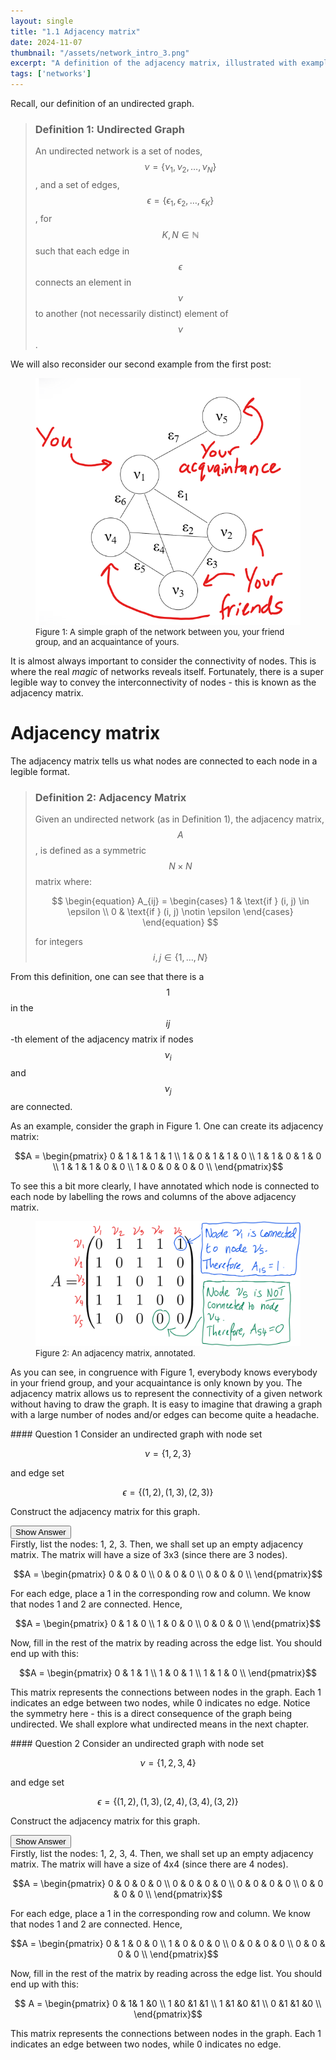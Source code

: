 ```yaml
---
layout: single
title: "1.1 Adjacency matrix"
date: 2024-11-07
thumbnail: "/assets/network_intro_3.png"
excerpt: "A definition of the adjacency matrix, illustrated with examples."
tags: ['networks']
---
```


<script src="https://polyfill.io/v3/polyfill.min.js?features=es6"></script>
<script id="MathJax-script" async src="https://cdn.jsdelivr.net/npm/mathjax@3/es5/tex-mml-chtml.js"></script>
<script type="text/javascript" async
  src="https://cdnjs.cloudflare.com/ajax/libs/mathjax/2.7.7/MathJax.js?config=TeX-MML-AM_CHTML">
</script>

Recall, our definition of an undirected graph.

> ### Definition 1: Undirected Graph
> An undirected network is a set of nodes, $$\nu = \{\nu_1, \nu_2, \ldots, \nu_N\}$$, and a set of edges, $$\epsilon = \{\epsilon_1, \epsilon_2, \ldots, \epsilon_K\}$$, for $$K, N \in \mathbb{N}$$ such that each edge in $$\epsilon$$ connects an element in $$\nu$$ to another (not necessarily distinct) element of $$\nu$$.

We will also reconsider our second example from the first post:

<figure>
  <img src="/assets/network_intro_2.png" alt="A simple graph of the network between you, your friend group, and an acquaintance of yours." title="A simple graph of the network between you, your friend group, and an acquaintance of yours." style="width=50%;">
  <figcaption style="font-size: small;">Figure 1: A simple graph of the network between you, your friend group, and an acquaintance of yours. </figcaption>
</figure>

It is almost always important to consider the connectivity of nodes. This is where the real *magic* of networks reveals itself. Fortunately, there is a super legible way to convey the interconnectivity of nodes - this is known as the adjacency matrix.


# Adjacency matrix

The adjacency matrix tells us what nodes are connected to each node in a legible format.

> ### Definition 2: Adjacency Matrix
> Given an undirected network (as in Definition 1), the adjacency matrix, $$A$$, is defined as a symmetric $$N \times N$$ matrix where:
> 
> $$
> \begin{equation}
>     A_{ij} = \begin{cases}
>     1 & \text{if } (i, j) \in \epsilon \\
>     0 & \text{if } (i, j) \notin \epsilon
>     \end{cases}
> \end{equation}
> $$
> 
> for integers $$i, j \in \left\{1, \ldots, N \right\}$$

From this definition, one can see that there is a $$1$$ in the $$ij$$-th element of the adjacency matrix if nodes $$\nu_i$$ and $$\nu_j$$ are connected. 

As an example, consider the graph in Figure 1. One can create its adjacency matrix:

$$A = \begin{pmatrix}
0 & 1 & 1 & 1 & 1 \\
1 & 0 & 1 & 1 & 0 \\
1 & 1 & 0 & 1 & 0 \\
1 & 1 & 1 & 0  & 0 \\
1 & 0 & 0 & 0 & 0 \\
\end{pmatrix}$$

To see this a bit more clearly, I have annotated which node is connected to each node by labelling the rows and columns of the above adjacency matrix.

<figure>
  <img src="/assets/network_intro_3.png" alt="An adjacency matrix, annotated." title="An adjacency matrix, annotated." style="width=50%;">
  <figcaption style="font-size: small;">Figure 2: An adjacency matrix, annotated. </figcaption>
</figure>

As you can see, in congruence with Figure 1, everybody knows everybody in your friend group, and your acquaintance is only known by you. The adjacency matrix allows us to represent the connectivity of a given network without having to draw the graph. It is easy to imagine that drawing a graph with a large number of nodes and/or edges can become quite a headache.

<div class="notice--info" markdown="1">
#### Question 1
Consider an undirected graph with node set 
  
$$\nu = \left\{1, 2, 3\right\}$$ 

and edge set

$$\epsilon = \left\{(1, 2), (1, 3), (2, 3)\right\}$$

Construct the adjacency matrix for this graph.
</div>
<!-- Button and hidden answer -->
<button id="reveal-answer-btn">Show Answer</button>
<div id="answer">
Firstly, list the nodes: 1, 2, 3.  Then, we shall set up an empty adjacency matrix. The matrix will have a size of 3x3 (since there are 3 nodes).

$$A = \begin{pmatrix}
0 & 0 & 0 \\
0 & 0 & 0 \\
0 & 0 & 0 \\
\end{pmatrix}$$

For each edge, place a 1 in the corresponding row and column. We know that nodes 1 and 2 are connected. Hence,

$$A = \begin{pmatrix}
0 & 1 & 0 \\
1 & 0 & 0 \\
0 & 0 & 0 \\
\end{pmatrix}$$

Now, fill in the rest of the matrix by reading across the edge list. You should end up with this:

$$A = \begin{pmatrix}
0 & 1 & 1 \\
1 & 0 & 1 \\
1 & 1 & 0 \\
\end{pmatrix}$$

This matrix represents the connections between nodes in the graph. Each 1 indicates an edge between two nodes, while 0 indicates no edge. Notice the symmetry here - this is a direct consequence of the graph being undirected. We shall explore what undirected means in the next chapter.
</div>

<p></p>
<script>
document.getElementById('reveal-answer-btn').addEventListener('click', function() {
  var answer = document.getElementById('answer');
  if (answer.style.display === 'none') {
    answer.style.display = 'block';
    this.textContent = 'Hide Solution';
  } else {
    answer.style.display = 'none';
    this.textContent = 'Show Solution';
  }
});
</script>

<div class="notice--info" markdown="1">
#### Question 2
Consider an undirected graph with node set 
  
$$\nu = \left\{1, 2, 3, 4\right\}$$ 

and edge set

$$\epsilon = \left\{(1, 2), (1, 3), (2, 4), (3, 4), (3, 2)\right\}$$

Construct the adjacency matrix for this graph.
</div>
<!-- Button and hidden answer -->
<button id="reveal-answer-btn">Show Answer</button>
<div id="answer">
Firstly, list the nodes: 1, 2, 3, 4.  Then, we shall set up an empty adjacency matrix. The matrix will have a size of 4x4 (since there are 4 nodes).

$$A = \begin{pmatrix}
0 & 0 & 0 & 0 \\
0 & 0 & 0 & 0 \\
0 & 0 & 0 & 0 \\
0 & 0 & 0 & 0  \\
\end{pmatrix}$$

For each edge, place a 1 in the corresponding row and column. We know that nodes 1 and 2 are connected. Hence,

$$A = \begin{pmatrix}
0 & 1 & 0 & 0 \\
1 & 0 & 0 & 0 \\
0 & 0 & 0 & 0 \\
0 & 0 & 0 & 0  \\
\end{pmatrix}$$

Now, fill in the rest of the matrix by reading across the edge list. You should end up with this:

$$ A = \begin{pmatrix}
   0 & 1& 1 &0 \\
   1 &0 &1 &1 \\
   1 &1 &0 &1 \\
   0 &1 &1 &0 \\
\end{pmatrix}$$

This matrix represents the connections between nodes in the graph. Each 1 indicates an edge between two nodes, while 0 indicates no edge.
</div>

<script>
document.getElementById('reveal-answer-btn').addEventListener('click', function() {
  var answer = document.getElementById('answer');
  if (answer.style.display === 'none') {
    answer.style.display = 'block';
    this.textContent = 'Hide Solution';
  } else {
    answer.style.display = 'none';
    this.textContent = 'Show Solution';
  }
});
</script>

